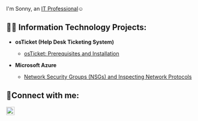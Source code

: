 I'm Sonny, an <a href="https://linkedin.com/in/SonnyPeguero">IT Professional</a>☺</h1>

<h2>👨‍💻 Information Technology Projects:</h2>

- <b>osTicket (Help Desk Ticketing System)</b>
 
  - [osTicket: Prerequisites and Installation](https://github.com/SonnyPegueroCC/osticket-prereqs)

- <b>Microsoft Azure</b>

   - [Network Security Groups (NSGs) and Inspecting Network Protocols](https://github.com/SonnyPegueroCC/azure-network-protocols)

<h2>🤳Connect with me:</h2>

[<img align="left" alt="Josh | LinkedIn" width="22px" src="https://cdn.jsdelivr.net/npm/simple-icons@v3/icons/linkedin.svg" />][linkedin]

[linkedin]: https://linkedin.com/in/SonnyPeguero
